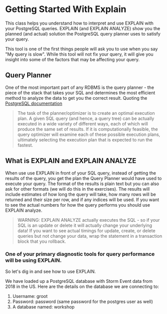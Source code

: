 # Getting Started With Explain

This class helps you understand how to interpret and use EXPLAIN with your PostgreSQL queries. EXPLAIN (and EXPLAIN ANALYZE) show you the planned (and actual) solution the PostgreSQL query planner uses to satisfy your query. 

This tool is one of the first things people will ask you to use when you say "My query is slow". While this tool will not fix your query, it will give you insight into some of the factors that may be affecting your query.

## Query Planner
One of the most important part of any RDBMS is the query planner - the piece of the stack that takes your SQL and determines the most efficient method to analyze the data to get you the correct result. Quoting the [PostgreSQL documentation](https://www.postgresql.org/docs/current/planner-optimizer.html)

> The task of the planner/optimizer is to create an optimal execution plan. A given SQL query (and hence, a query tree) can be actually executed in a wide variety of different ways, each of which will produce the same set of results. If it is computationally feasible, the query optimizer will examine each of these possible execution plans, ultimately selecting the execution plan that is expected to run the fastest.

## What is EXPLAIN and EXPLAIN ANALYZE

When use use EXPLAIN in front of your SQL query, instead of getting the results of the query, you get the plan the Query Planner would have used to execute your query. The format of the results is plain text but you can also ask for other formats (we will do this in the exercises). The results will include estimates of how long the query will take, how many rows will be returned and their size per row, and if any indices will be used. If you want to see the actual numbers for how the query performs you should use EXPLAIN analyze. 

> WARNING: EXPLAIN ANALYZE actually executes the SQL - so if your SQL is an update or delete it will actually change your underlying data! If you want to see actual timings for update, create, or delete queries but not change your data, wrap the statement in a transaction block that you rollback. 

### One of your primary diagnostic tools for query performance will be using EXPLAIN.

So let's dig in and see how to use EXPLAIN.

We have loaded up a PostgreSQL database with Storm Event data from 2018 in the US. Here are the details on the database we are connecting to:
1. Username: groot
1. Password: password (same password for the postgres user as well)
1. A database named: workshop
